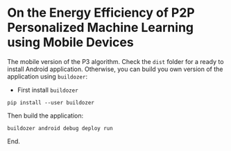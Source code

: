 # On the Energy Efficiency of P2P Personalized Machine Learning using Mobile Devices

The mobile version of the P3 algorithm. Check the `dist` folder for a ready to install Android application. Otherwise, you can build you own version of the application using `buildozer`:

- First install `buildozer`

```
pip install --user buildozer
```

Then build the application:

```
buildozer android debug deploy run
```

End.